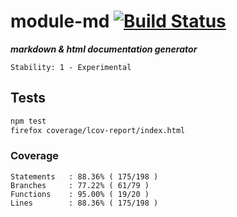 # module-md [![Build Status](https://secure.travis-ci.org/skenqbx/module-md.png)](http://travis-ci.org/skenqbx/module-md)

**_markdown & html documentation generator_**

```
Stability: 1 - Experimental
```

## Tests

```bash
npm test
firefox coverage/lcov-report/index.html
```

### Coverage

```
Statements   : 88.36% ( 175/198 )
Branches     : 77.22% ( 61/79 )
Functions    : 95.00% ( 19/20 )
Lines        : 88.36% ( 175/198 )
```
